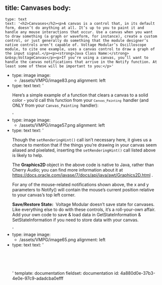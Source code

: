 title: Canvases
body:
  -
    type: text
    text: '<h2>Canvases</h2><p>A canvas is a control that, in its default form, doesn’t do anything at all. It’s up to you to paint it and handle any mouse interactions that occur. Use a canvas when you want to draw something (a graph or waveform, for instance), create a custom control, or just generally do something that the module designer’s native controls aren’t capable of. Voltage Modular’s Oscilloscope module, to cite one example, uses a canvas control to draw a graph of the input signal.</p><p><strong>Java Class Name:</strong> &nbsp;VoltageCanvas</p><p>If you’re using a canvas, you’ll want to handle the canvas notifications that arrive in the Notify function. At least some of these will be important to you:</p>'
  -
    type: image
    image:
      - /assets/VMPG/image83.png
    alignment: left
  -
    type: text
    text: '<p>Here’s a simple example of a function that clears a canvas to a solid color - you’d call this function from your <code><code>Canvas_Painting </code></code>handler (and ONLY from your <code>Canvas_Painting </code>handler):<br></p>'
  -
    type: image
    image:
      - /assets/VMPG/image57.png
    alignment: left
  -
    type: text
    text: '<p>Though the <code>setRenderingHint()</code> call isn’t necessary here, it gives us a chance to mention that if the things you’re drawing in your canvas seem aliased and pixelated, inserting the <code>setRenderingHint()</code> call listed above is likely to help.</p><p>The <strong>Graphics2D </strong>object in the above code is native to Java, rather than Cherry Audio; you can find more information about it at <a href="https://docs.oracle.com/javase/7/docs/api/java/awt/Graphics2D.html">https://docs.oracle.com/javase/7/docs/api/java/awt/Graphics2D.html</a> .</p><p>For any of the mouse-related notifications shown above, the x and y parameters to Notify() will contain the mouse’s current position relative to your canvas’s top left corner.</p><p><strong>Save/Restore State:</strong> &nbsp;Voltage Modular doesn’t save state for canvases. Like everything else to do with these controls, it’s a roll-your-own affair. Add your own code to save &amp; load data in GetStateInformation &amp; SetStateInformation if you need to store data with your canvas.</p>'
  -
    type: image
    image:
      - /assets/VMPG/image65.png
    alignment: left
  -
    type: text
    text: '<p><br></p><p><br></p>'
template: documentation
fieldset: documentation
id: 4a880d0e-37b3-4e0e-97c9-adadcba0efff
